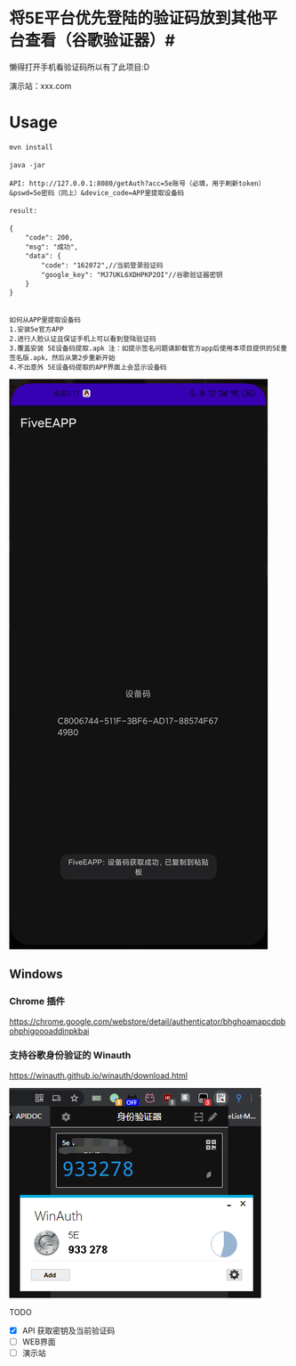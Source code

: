 # 将5E平台优先登陆的验证码放到其他平台查看（谷歌验证器）#

懒得打开手机看验证码所以有了此项目:D

演示站：xxx.com

# Usage
```
mvn install

java -jar 

API: http://127.0.0.1:8080/getAuth?acc=5e账号（必填，用于刷新token）&pswd=5e密码（同上）&device_code=APP里提取设备码

result:

{
    "code": 200,
    "msg": "成功",
    "data": {
        "code": "162072",//当前登录验证码
        "google_key": "MJ7UKL6XDHPKP2OI"//谷歌验证器密钥
    }
}


如何从APP里提取设备码
1.安装5e官方APP
2.进行人脸认证且保证手机上可以看到登陆验证码
3.覆盖安装 5E设备码提取.apk 注：如提示签名问题请卸载官方app后使用本项目提供的5E重签名版.apk，然后从第2步重新开始
4.不出意外 5E设备码提取的APP界面上会显示设备码
```
![](Screenshot_com.fiveplay.jpg)

## Windows

### Chrome 插件

https://chrome.google.com/webstore/detail/authenticator/bhghoamapcdpbohphigoooaddinpkbai

### 支持谷歌身份验证的 Winauth

https://winauth.github.io/winauth/download.html

![](doc.png)

TODO
- [x] API 获取密钥及当前验证码
- [ ] WEB界面
- [ ] 演示站